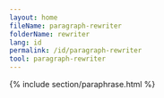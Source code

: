 ```yaml
---
layout: home
fileName: paragraph-rewriter
folderName: rewriter
lang: id
permalink: /id/paragraph-rewriter
tool: paragraph-rewriter
---
```

{% include section/paraphrase.html %}

